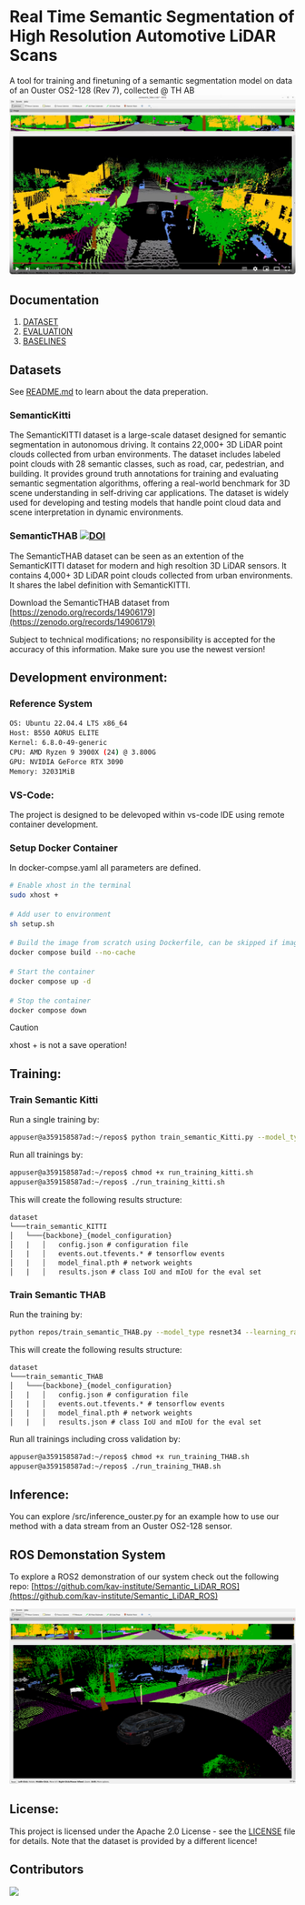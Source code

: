 # Real Time Semantic Segmentation of High Resolution Automotive LiDAR Scans

A tool for training and finetuning of a semantic segmentation model on data of an Ouster OS2-128 (Rev 7), collected @ TH AB
[![Everything Is AWESOME](Images/prev_image.png)](https://www.youtube.com/watch?v=d7v6hlMiOuw)

## Documentation
1. [DATASET](documentation/dataset.md)
2. [EVALUATION](documentation/evaluation.md)
3. [BASELINES](documentation/baselines.md)

## Datasets
See [README.md](dataset/README.md) to learn about the data preperation.

### SemanticKitti 
The SemanticKITTI dataset is a large-scale dataset designed for semantic segmentation in autonomous driving. It contains 22,000+ 3D LiDAR point clouds collected from urban environments. The dataset includes labeled point clouds with 28 semantic classes, such as road, car, pedestrian, and building. It provides ground truth annotations for training and evaluating semantic segmentation algorithms, offering a real-world benchmark for 3D scene understanding in self-driving car applications. The dataset is widely used for developing and testing models that handle point cloud data and scene interpretation in dynamic environments.

### SemanticTHAB [![DOI](https://zenodo.org/badge/DOI/10.5281/zenodo.14906179.svg)](https://doi.org/10.5281/zenodo.14906179)
The SemanticTHAB dataset can be seen as an extention of the SemanticKITTI dataset for modern and high resoltion 3D LiDAR sensors. It contains 4,000+ 3D LiDAR point clouds collected from urban environments. It shares the label definition with SemanticKITTI.

Download the SemanticTHAB dataset from [https://zenodo.org/records/14906179](https://zenodo.org/records/14906179)

Subject to technical modifications; no responsibility is accepted for the accuracy of this information. Make sure you use the newest version!

## Development environment:
### Reference System
```bash
OS: Ubuntu 22.04.4 LTS x86_64 
Host: B550 AORUS ELITE 
Kernel: 6.8.0-49-generic 
CPU: AMD Ryzen 9 3900X (24) @ 3.800G 
GPU: NVIDIA GeForce RTX 3090 
Memory: 32031MiB                      
```

### VS-Code:
The project is designed to be delevoped within vs-code IDE using remote container development.

### Setup Docker Container
In docker-compse.yaml all parameters are defined.
```bash
# Enable xhost in the terminal
sudo xhost +

# Add user to environment
sh setup.sh

# Build the image from scratch using Dockerfile, can be skipped if image already exists or is loaded from docker registry
docker compose build --no-cache

# Start the container
docker compose up -d

# Stop the container
docker compose down
```
> [!CAUTION]
> xhost + is not a save operation!
## Training:
### Train Semantic Kitti

Run a single training by:
```bash
appuser@a359158587ad:~/repos$ python train_semantic_Kitti.py --model_type resnet34 --learning_rate 0.001 --num_epochs 50 --batch_size 1 --num_workers 1 --rotate --flip --visualization
```

Run all trainings by:
```bash
appuser@a359158587ad:~/repos$ chmod +x run_training_kitti.sh
appuser@a359158587ad:~/repos$ ./run_training_kitti.sh
```
This will create the following results structure:
```
dataset
└───train_semantic_KITTI
│   └───{backbone}_{model_configuration}
│   |   │   config.json # configuration file
│   |   │   events.out.tfevents.* # tensorflow events
│   |   │   model_final.pth # network weights
│   |   │   results.json # class IoU and mIoU for the eval set
```

### Train Semantic THAB

Run the training by:
```bash
python repos/train_semantic_THAB.py --model_type resnet34 --learning_rate 0.001 --num_epochs 50 --batch_size 8 --num_workers 16 --rotate --flip --visualization
```
This will create the following results structure:
```
dataset
└───train_semantic_THAB
│   └───{backbone}_{model_configuration}
│   |   │   config.json # configuration file
│   |   │   events.out.tfevents.* # tensorflow events
│   |   │   model_final.pth # network weights
│   |   │   results.json # class IoU and mIoU for the eval set
```

Run all trainings including cross validation by:
```bash
appuser@a359158587ad:~/repos$ chmod +x run_training_THAB.sh
appuser@a359158587ad:~/repos$ ./run_training_THAB.sh
```


## Inference:
You can explore /src/inference_ouster.py for an example how to use our method with a data stream from an Ouster OS2-128 sensor.

## ROS Demonstation System
To explore a ROS2 demonstration of our system check out the following repo:
[https://github.com/kav-institute/Semantic_LiDAR_ROS](https://github.com/kav-institute/Semantic_LiDAR_ROS)

![rgbImage](Images/rviz_screenshot.png)

<a name="license"></a>


## License:
This project is licensed under the Apache 2.0 License - see the [LICENSE](LICENSE) file for details. Note that the dataset is provided by a different licence!

## Contributors
<a href="https://github.com/kav-institute/SemanticLiDAR/graphs/contributors">
  <img src="https://contrib.rocks/image?repo=kav-institute/SemanticLiDAR" />
</a>
